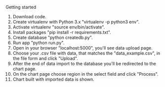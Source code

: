 Getting started

1. Download code.
2. Create virtualenv with Python 3.x "virtualenv -p python3 env".
3. Activate virtualenv "source env/bin/activate".
4. Install packages "pip install -r requirements.txt".
5. Create database "python createdb.py".
6. Run app "python run.py".
7. Open in your browser "localhost:5000", you'll see data upload page.
8. Choose your .csv file with data, that matches the "data_example.csv", in the file form and click "Upload".
9. After the end of data import to the database you'll be redirected to the chart page.
10. On the chart page choose region in the select field and click "Process".
11. Chart built with imported data is shown.
